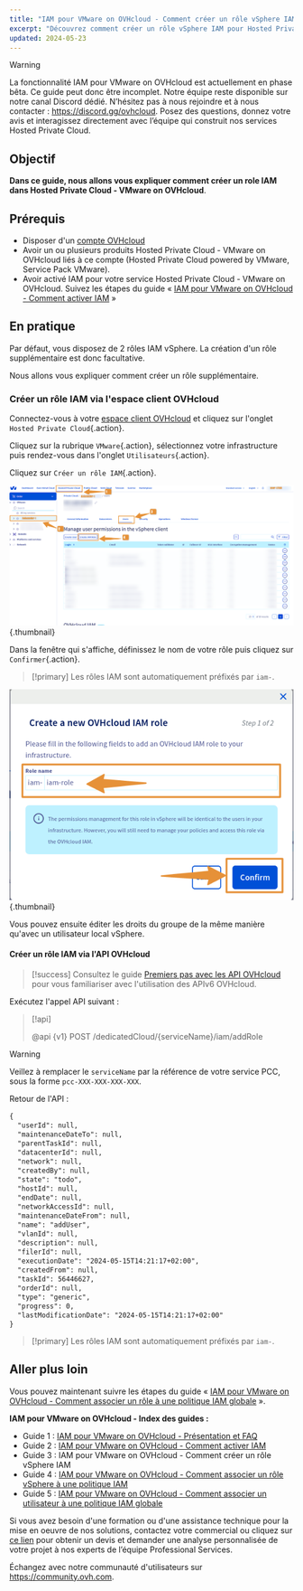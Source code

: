 ```yaml
---
title: "IAM pour VMware on OVHcloud - Comment créer un rôle vSphere IAM"
excerpt: "Découvrez comment créer un rôle vSphere IAM pour Hosted Private Cloud - VMware on OVHcloud"
updated: 2024-05-23
---
```


> [!warning]
> La fonctionnalité IAM pour VMware on OVHcloud est actuellement en phase bêta.
> Ce guide peut donc être incomplet. Notre équipe reste disponible sur notre canal Discord dédié. N’hésitez pas à nous rejoindre et à nous contacter : <https://discord.gg/ovhcloud>. Posez des questions, donnez votre avis et interagissez directement avec l’équipe qui construit nos services Hosted Private Cloud.

## Objectif

**Dans ce guide, nous allons vous expliquer comment créer un role IAM dans Hosted Private Cloud - VMware on OVHcloud**.

## Prérequis

- Disposer d'un [compte OVHcloud](/pages/account_and_service_management/account_information/ovhcloud-account-creation)
- Avoir un ou plusieurs produits Hosted Private Cloud - VMware on OVHcloud liés à ce compte (Hosted Private Cloud powered by VMware, Service Pack VMware).
- Avoir activé IAM pour votre service Hosted Private Cloud - VMware on OVHcloud. Suivez les étapes du guide « [IAM pour VMware on OVHcloud - Comment activer IAM](/pages/hosted_private_cloud/hosted_private_cloud_powered_by_vmware/vmware_iam_activation) »

## En pratique

Par défaut, vous disposez de 2 rôles IAM vSphere. La création d'un rôle supplémentaire est donc facultative.

Nous allons vous expliquer comment créer un rôle supplémentaire.

### Créer un rôle IAM via l'espace client OVHcloud

Connectez-vous à votre [espace client OVHcloud](/links/manager) et cliquez sur l'onglet `Hosted Private Cloud`{.action}.

Cliquez sur la rubrique `VMware`{.action}, sélectionnez votre infrastructure puis rendez-vous dans l'onglet `Utilisateurs`{.action}.

Cliquez sur `Créer un rôle IAM`{.action}.

![IAM role add](images/iam_role_8.png){.thumbnail}

Dans la fenêtre qui s'affiche, définissez le nom de votre rôle puis cliquez sur `Confirmer`{.action}.

> [!primary]
> Les rôles IAM sont automatiquement préfixés par `iam-`.
>

![IAM role add](images/iam_role_9.png){.thumbnail}

Vous pouvez ensuite éditer les droits du groupe de la même manière qu'avec un utilisateur local vSphere.

#### Créer un rôle IAM via l'API OVHcloud

> [!success]
> Consultez le guide [Premiers pas avec les API OVHcloud](/pages/manage_and_operate/api/first-steps) pour vous familiariser avec l'utilisation des APIv6 OVHcloud.


Exécutez l'appel API suivant :

> [!api]
>
> @api {v1} POST /dedicatedCloud/{serviceName}/iam/addRole
>

> [!warning]
> Veillez à remplacer le `serviceName` par la référence de votre service PCC, sous la forme `pcc-XXX-XXX-XXX-XXX`.

Retour de l'API :

```shell
{
  "userId": null,
  "maintenanceDateTo": null,
  "parentTaskId": null,
  "datacenterId": null,
  "network": null,
  "createdBy": null,
  "state": "todo",
  "hostId": null,
  "endDate": null,
  "networkAccessId": null,
  "maintenanceDateFrom": null,
  "name": "addUser",
  "vlanId": null,
  "description": null,
  "filerId": null,
  "executionDate": "2024-05-15T14:21:17+02:00",
  "createdFrom": null,
  "taskId": 56446627,
  "orderId": null,
  "type": "generic",
  "progress": 0,
  "lastModificationDate": "2024-05-15T14:21:17+02:00"
}
```

> [!primary]
> Les rôles IAM sont automatiquement préfixés par `iam-`.
>

## Aller plus loin

Vous pouvez maintenant suivre les étapes du guide « [IAM pour VMware on OVHcloud - Comment associer un rôle à une politique IAM globale](/pages/hosted_private_cloud/hosted_private_cloud_powered_by_vmware/vmware_iam_role_policy) ».

**IAM pour VMware on OVHcloud - Index des guides :**

- Guide 1 : [IAM pour VMware on OVHcloud - Présentation et FAQ](/pages/hosted_private_cloud/hosted_private_cloud_powered_by_vmware/vmware_iam_getting_started)
- Guide 2 : [IAM pour VMware on OVHcloud - Comment activer IAM](/pages/hosted_private_cloud/hosted_private_cloud_powered_by_vmware/vmware_iam_activation)
- Guide 3 : IAM pour VMware on OVHcloud - Comment créer un rôle vSphere IAM
- Guide 4 : [IAM pour VMware on OVHcloud - Comment associer un rôle vSphere à une politique IAM](/pages/hosted_private_cloud/hosted_private_cloud_powered_by_vmware/vmware_iam_role_policy)
- Guide 5 : [IAM pour VMware on OVHcloud - Comment associer un utilisateur à une politique IAM globale](/pages/hosted_private_cloud/hosted_private_cloud_powered_by_vmware/vmware_iam_user_policy)

Si vous avez besoin d'une formation ou d'une assistance technique pour la mise en oeuvre de nos solutions, contactez votre commercial ou cliquez sur [ce lien](https://www.ovhcloud.com/fr-ca/professional-services/) pour obtenir un devis et demander une analyse personnalisée de votre projet à nos experts de l’équipe Professional Services.

Échangez avec notre communauté d'utilisateurs sur <https://community.ovh.com>.
